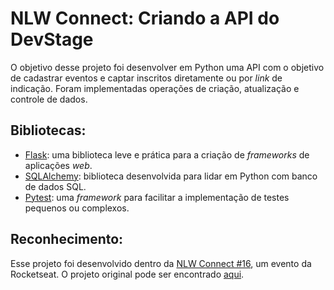 # NLW Connect: Criando a API do DevStage
O objetivo desse projeto foi desenvolver em Python uma API com o objetivo de cadastrar eventos e captar inscritos diretamente ou por _link_ de indicação. Foram implementadas operações de criação, atualização e controle de dados.

## Bibliotecas:
- [Flask](https://flask.palletsprojects.com/en/stable/installation/#python-version): uma biblioteca leve e prática para a criação de _frameworks_ de aplicações _web_.
- [SQLAlchemy](https://www.sqlalchemy.org/): biblioteca desenvolvida para lidar em Python com banco de dados SQL.
- [Pytest](https://docs.pytest.org/en/stable/): uma _framework_ para facilitar a implementação de testes pequenos ou complexos.

## Reconhecimento:
Esse projeto foi desenvolvido dentro da [NLW Connect #16](https://app.rocketseat.com.br/events/nlw-connect/overview), um evento da Rocketseat. O projeto original pode ser encontrado [aqui](https://github.com/rocketseat-education/nlw-connect-python).
